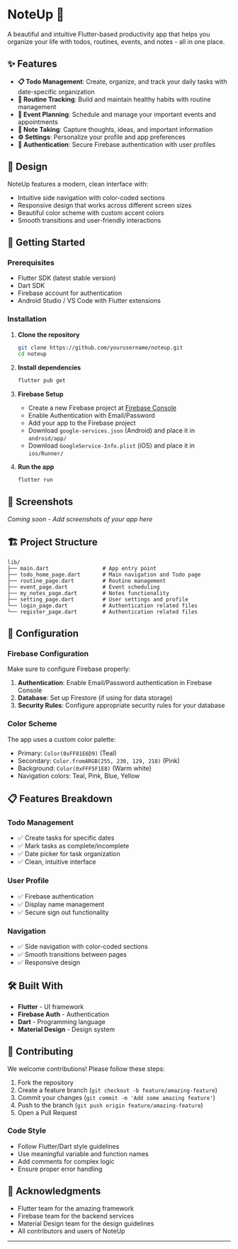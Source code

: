 # NoteUp 📝

A beautiful and intuitive Flutter-based productivity app that helps you organize your life with todos, routines, events, and notes - all in one place.

## ✨ Features

- **📋 Todo Management**: Create, organize, and track your daily tasks with date-specific organization
- **🔄 Routine Tracking**: Build and maintain healthy habits with routine management
- **📅 Event Planning**: Schedule and manage your important events and appointments
- **📝 Note Taking**: Capture thoughts, ideas, and important information
- **⚙️ Settings**: Personalize your profile and app preferences
- **🔐 Authentication**: Secure Firebase authentication with user profiles

## 🎨 Design

NoteUp features a modern, clean interface with:
- Intuitive side navigation with color-coded sections
- Responsive design that works across different screen sizes
- Beautiful color scheme with custom accent colors
- Smooth transitions and user-friendly interactions

## 🚀 Getting Started

### Prerequisites

- Flutter SDK (latest stable version)
- Dart SDK
- Firebase account for authentication
- Android Studio / VS Code with Flutter extensions

### Installation

1. **Clone the repository**
   ```bash
   git clone https://github.com/yourusername/noteup.git
   cd noteup
   ```

2. **Install dependencies**
   ```bash
   flutter pub get
   ```

3. **Firebase Setup**
   - Create a new Firebase project at [Firebase Console](https://console.firebase.google.com/)
   - Enable Authentication with Email/Password
   - Add your app to the Firebase project
   - Download `google-services.json` (Android) and place it in `android/app/`
   - Download `GoogleService-Info.plist` (iOS) and place it in `ios/Runner/`

4. **Run the app**
   ```bash
   flutter run
   ```

## 📱 Screenshots

*Coming soon - Add screenshots of your app here*

## 🏗️ Project Structure

```
lib/
├── main.dart                 # App entry point
├── todo_home_page.dart       # Main navigation and Todo page
├── routine_page.dart         # Routine management
├── event_page.dart           # Event scheduling
├── my_notes_page.dart        # Notes functionality
├── setting_page.dart         # User settings and profile
└── login_page.dart           # Authentication related files
└── register_page.dart        # Authentication related files

```

## 🔧 Configuration

### Firebase Configuration

Make sure to configure Firebase properly:

1. **Authentication**: Enable Email/Password authentication in Firebase Console
2. **Database**: Set up Firestore (if using for data storage)
3. **Security Rules**: Configure appropriate security rules for your database

### Color Scheme

The app uses a custom color palette:
- Primary: `Color(0xFF81E6D9)` (Teal)
- Secondary: `Color.fromARGB(255, 230, 129, 218)` (Pink)
- Background: `Color(0xFFF5F1E8)` (Warm white)
- Navigation colors: Teal, Pink, Blue, Yellow

## 📋 Features Breakdown

### Todo Management
- ✅ Create tasks for specific dates
- ✅ Mark tasks as complete/incomplete
- ✅ Date picker for task organization
- ✅ Clean, intuitive interface

### User Profile
- ✅ Firebase authentication
- ✅ Display name management
- ✅ Secure sign out functionality

### Navigation
- ✅ Side navigation with color-coded sections
- ✅ Smooth transitions between pages
- ✅ Responsive design

## 🛠️ Built With

- **Flutter** - UI framework
- **Firebase Auth** - Authentication
- **Dart** - Programming language
- **Material Design** - Design system

## 🤝 Contributing

We welcome contributions! Please follow these steps:

1. Fork the repository
2. Create a feature branch (`git checkout -b feature/amazing-feature`)
3. Commit your changes (`git commit -m 'Add some amazing feature'`)
4. Push to the branch (`git push origin feature/amazing-feature`)
5. Open a Pull Request

### Code Style

- Follow Flutter/Dart style guidelines
- Use meaningful variable and function names
- Add comments for complex logic
- Ensure proper error handling

## 🙏 Acknowledgments

- Flutter team for the amazing framework
- Firebase team for the backend services
- Material Design team for the design guidelines
- All contributors and users of NoteUp
---

